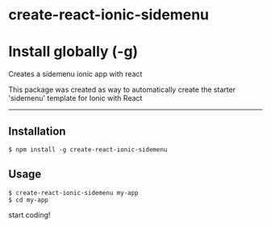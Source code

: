 # create-react-ionic-sidemenu
# Install globally (-g)
Creates a sidemenu ionic app with react

This package was created as way to automatically create the starter 'sidemenu' template for Ionic with React
___

## Installation
```
$ npm install -g create-react-ionic-sidemenu
```
## Usage
```
$ create-react-ionic-sidemenu my-app
$ cd my-app
```
start coding!
